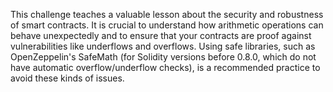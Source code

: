 This challenge teaches a valuable lesson about the security and robustness of smart contracts. It is crucial to understand how arithmetic operations can behave unexpectedly and to ensure that your contracts are proof against vulnerabilities like underflows and overflows. Using safe libraries, such as OpenZeppelin's SafeMath (for Solidity versions before 0.8.0, which do not have automatic overflow/underflow checks), is a recommended practice to avoid these kinds of issues.